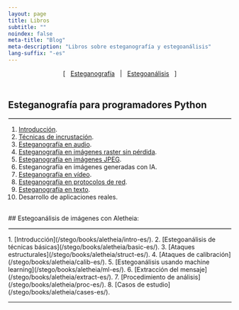 ```yaml
---
layout: page
title: Libros
subtitle: "" 
noindex: false
meta-title: "Blog"
meta-description: "Libros sobre esteganografía y estegoanálisis"
lang-suffix: "-es"
---
```


<style>
    [id]::before {
        content: '';
        display: block;
        height:      70px;
        margin-top: -70px;
    }
   .todo {
        display: none;
   }
</style>


<center style='margin-bottom:30px'>
[ &nbsp; <a href='#esteganografía'>Esteganografía</a> &nbsp;
| &nbsp; <a href='#estegoanálisis'>Estegoanálisis</a> &nbsp; ]
</center>


<div style='margin-bottom:50px'></div>


## Esteganografía para programadores Python
<hr style='border:1px solid #ccc'>

1. [Introducción](/stego/books/stegopython/intro-es/).
2. [Técnicas de incrustación](/stego/books/stegopython/embed-es/).
3. [Esteganografía en audio](/stego/books/stegopython/audio-es/).
4. [Esteganografía en imágenes raster sin pérdida](/stego/books/stegopython/bitmapimages-es/).
5. [Esteganografía en imágenes JPEG](/stego/books/stegopython/jpegimages-es/).
6. Esteganografía en imágenes generadas con IA.
7. [Esteganografía en vídeo](/stego/books/stegopython/video-es/).
8. [Esteganografía en protocolos de red](/stego/books/stegopython/networks-es/).
9. [Esteganografía en texto](/stego/books/stegopython/text-es/).
10. Desarrollo de aplicaciones reales.


<br>
## Estegoanálisis de imágenes con Aletheia:
<hr style='border:1px solid #ccc'>
1. [Introducción](/stego/books/aletheia/intro-es/).
2. [Estegoanálisis de técnicas básicas](/stego/books/aletheia/basic-es/).
3. [Ataques estructurales](/stego/books/aletheia/struct-es/).
4. [Ataques de calibración](/stego/books/aletheia/calib-es/).
5. [Estegoanálisis usando machine learning](/stego/books/aletheia/ml-es/).
6. [Extracción del mensaje](/stego/books/aletheia/extract-es/).
7. [Procedimiento de análisis](/stego/books/aletheia/proc-es/).
8. [Casos de estudio](/stego/books/aletheia/cases-es/).



<hr>

<br><br>


<script>
var listItems = document.querySelectorAll('li');
listItems.forEach(function(item) {
    if (!item.querySelector('a')) {
        item.classList.add('todo_');
    }
});
</script>




